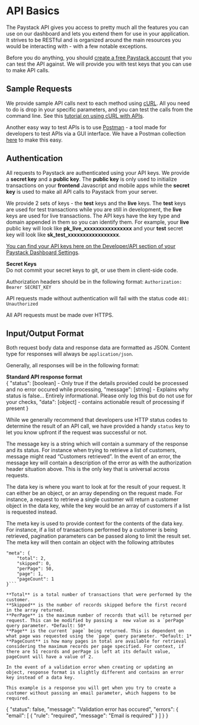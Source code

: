 # API Basics
The Paystack API gives you access to pretty much all the features you can use on our dashboard and lets you extend them for use in your application. It strives to be RESTful and is organized around the main resources you would be interacting with - with a few notable exceptions.

Before you do anything, you should [create a free Paystack account](https://dashboard.paystack.co/#/signup) that you can test the API against. We will provide you with test keys that you can use to make API calls.

## Sample Requests
We provide sample API calls next to each method using [cURL](http://curl.haxx.se/). All you need to do is drop in your specific parameters, and you can test the calls from the command line. See this [tutorial on using cURL with APIs](http://kit.com/resources/HTTP-from-the-Command-Line/). 

Another easy way to test APIs is to use [Postman](https://www.getpostman.com/apps) - a tool made for developers to test APIs via a GUI interface. We have a Postman collection [here](https://documenter.getpostman.com/view/2770716/paystack-api/7187aMn) to make this easy.

## Authentication
All requests to Paystack are authenticated using your API keys. We provide a **secret key** and a **public key**. The **public key** is only used to initialize transactions on your **frontend** Javascript and mobile apps while the **secret key** is used to make all API calls to Paystack from your server. 

We provide 2 sets of keys - the **test** keys and the **live** keys. The **test** keys are used for test transactions while you are still in development, the **live** keys are used for live transactions. The API keys have the key type and domain appended in them so you can identify them. For example, your **live** public key will look like **pk_live_xxxxxxxxxxxxxxxx** and your **test** secret key will look like **sk_test_xxxxxxxxxxxxxxxxx**.

[You can find your API keys here on the Developer/API section of your Paystack Dashboard Settings](http://dashboard.paystack.com/#/settings/developer).

<p class="callout danger"><b>Secret Keys</b><br />
Do not commit your secret keys to git, or use them in client-side code.</p>

Authorization headers should be in the following format: `Authorization: Bearer SECRET_KEY`

API requests made without authentication will fail with the status code `401: Unauthorized`

All API requests must be made over HTTPS.

## Input/Output Format
Both request body data and response data are formatted as JSON. Content type for responses will always be `application/json`.

Generally, all responses will be in the following format:

<p class="callout danger"><b>Standard API response format</b><br />
{
          "status": [boolean] - Only true if the details provided could be processed and no error occured while processing,
          "message": [string] - Explains why status is false... Entirely informational. Please only log this but do not use for your checks,
          "data": [object] - contains actionable result of processing if present
}
</p>


While we generally recommend that developers use HTTP status codes to determine the result of an API call, we have provided a handy `status` key to let you know upfront if the request was successful or not.

The message key is a string which will contain a summary of the response and its status. For instance when trying to retrieve a list of customers, message might read “Customers retrieved”. In the event of an error, the message key will contain a description of the error as with the authorization header situation above. This is the only key that is universal across requests.

The data key is where you want to look at for the result of your request. It can either be an object, or an array depending on the request made. For instance, a request to retrieve a single customer will return a customer object in the data key, while the key would be an array of customers if a list is requested instead.

The meta key is used to provide context for the contents of the data key. For instance, if a list of transactions performed by a customer is being retrieved, pagination parameters can be passed along to limit the result set. The meta key will then contain an object with the following attributes

```
"meta": {
    "total": 2,
    "skipped": 0,
    "perPage": 50,
    "page": 1,
    "pageCount": 1
}```

**Total** is a total number of transactions that were performed by the customer.
**Skipped** is the number of records skipped before the first record in the array returned. 
**PerPage** is the maximum number of records that will be returned per request. This can be modified by passing a  new value as a `perPage` query parameter. *Default: 50*
**Page** is the current `page` being returned. This is dependent on what page was requested using the `page` query parameter. *Default: 1*
**PageCount** is how many pages in total are available for retrieval considering the maximum records per page specified. For context, if there are 51 records and perPage is left at its default value, pageCount will have a value of 2.

In the event of a validation error when creating or updating an object, response format is slightly different and contains an error key instead of a data key.

This example is a response you will get when you try to create a customer without passing an email parameter, which happens to be required.

```
{
    "status": false,
    "message": "Validation error has occured",
    "errors": {
        "email": [
            {
                "rule": "required",
                "message": "Email is required"
            }
        ]
    }
}
```